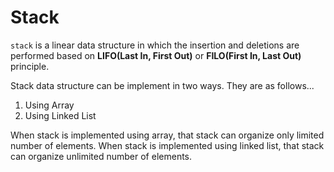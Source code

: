 # Stack

`stack` is a linear data structure in which the insertion and deletions are performed based on **LIFO(Last In, First Out)** or **FILO(First In, Last Out)** principle.

Stack data structure can be implement in two ways. They are as follows...
1. Using Array
2. Using Linked List

When stack is implemented using array, that stack can organize only limited number of elements. When stack is implemented using linked list, that stack can organize unlimited number of elements.

